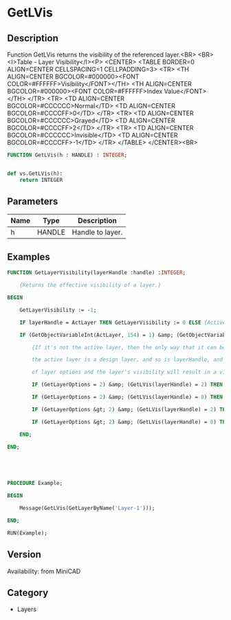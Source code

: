 # GetLVis

## Description
Function GetLVis returns the visibility of the referenced layer.&lt;BR&gt;
&lt;BR&gt;
&lt;I&gt;Table - Layer Visibility&lt;/I&gt;&lt;P&gt;
&lt;CENTER&gt;
&lt;TABLE BORDER=0 ALIGN=CENTER CELLSPACING=1 CELLPADDING=3&gt;
  &lt;TR&gt; 
	&lt;TH ALIGN=CENTER BGCOLOR=#000000&gt;&lt;FONT COLOR=#FFFFFF&gt;Visibility&lt;/FONT&gt;&lt;/TH&gt;
	&lt;TH ALIGN=CENTER BGCOLOR=#000000&gt;&lt;FONT COLOR=#FFFFFF&gt;Index Value&lt;/FONT&gt;&lt;/TH&gt;
  &lt;/TR&gt;
  &lt;TR&gt; 
	&lt;TD ALIGN=CENTER BGCOLOR=#CCCCCC&gt;Normal&lt;/TD&gt;
	&lt;TD ALIGN=CENTER BGCOLOR=#CCCCFF&gt;0&lt;/TD&gt;
  &lt;/TR&gt;
  &lt;TR&gt; 
	&lt;TD ALIGN=CENTER BGCOLOR=#CCCCCC&gt;Grayed&lt;/TD&gt;
	&lt;TD ALIGN=CENTER BGCOLOR=#CCCCFF&gt;2&lt;/TD&gt;
  &lt;/TR&gt;
  &lt;TR&gt; 
	&lt;TD ALIGN=CENTER BGCOLOR=#CCCCCC&gt;Invisible&lt;/TD&gt;
	&lt;TD ALIGN=CENTER BGCOLOR=#CCCCFF&gt;-1&lt;/TD&gt;
  &lt;/TR&gt;
&lt;/TABLE&gt;
&lt;/CENTER&gt;&lt;BR&gt;


```pascal
FUNCTION GetLVis(h : HANDLE) : INTEGER;
```

```python

def vs.GetLVis(h):
    return INTEGER
```

## Parameters
|Name|Type|Description|
|---|---|---|
|h|HANDLE|Handle to layer.|

## Examples
```pascal
FUNCTION GetLayerVisibility(layerHandle :handle) :INTEGER;

	{Returns the effective visibility of a layer.}

BEGIN

	GetLayerVisibility := -1;

	IF layerHandle = ActLayer THEN GetLayerVisibility := 0 ELSE {Active layers are always visible.}

	IF (GetObjectVariableInt(ActLayer, 154) = 1) &amp; (GetObjectVariableInt(layerHandle, 154) = 1) THEN BEGIN

		{If it's not the active layer, then the only way that it can be visible is if

		the active layer is a design layer, and so is layerHandle, and the combination

		of layer options and the layer's visibility will result in a visible layer.}

		IF (GetLayerOptions = 2) &amp; (GetLVis(layerHandle) = 2) THEN GetLayerVisibility := 2 ELSE

		IF (GetLayerOptions = 2) &amp; (GetLVis(layerHandle) = 0) THEN GetLayerVisibility := 2 ELSE

		IF (GetLayerOptions &gt; 2) &amp; (GetLVis(layerHandle) = 2) THEN GetLayerVisibility := 2 ELSE

		IF (GetLayerOptions &gt; 2) &amp; (GetLVis(layerHandle) = 0) THEN GetLayerVisibility := 0;

	END;

END;





PROCEDURE Example;

BEGIN

	Message(GetLVis(GetLayerByName('Layer-1')));

END;

RUN(Example);


```

## Version
Availability: from MiniCAD
## Category
* Layers

